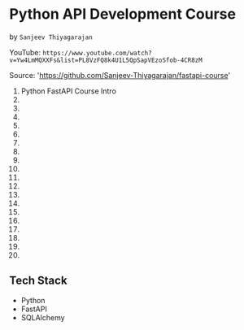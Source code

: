 # Python API Development Course
by `Sanjeev Thiyagarajan`

YouTube: `https://www.youtube.com/watch?v=Yw4LmMQXXFs&list=PL8VzFQ8k4U1L5QpSapVEzoSfob-4CR8zM`

Source: 'https://github.com/Sanjeev-Thiyagarajan/fastapi-course'

01. Python FastAPI Course Intro
02.
03.
04.
05.
06.
07.
08.
09.
10.
11.
12.
13.
14.
15.
16.
17.
18.
19.
20.


## Tech Stack

* Python
* FastAPI
* SQLAlchemy